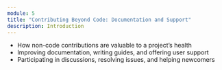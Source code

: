 ```yaml
---
module: 5
title: "Contributing Beyond Code: Documentation and Support"
description: Introduction
---
```


* How non-code contributions are valuable to a project’s health
* Improving documentation, writing guides, and offering user support
* Participating in discussions, resolving issues, and helping newcomers